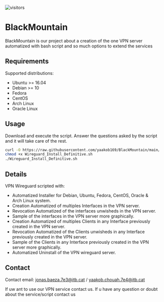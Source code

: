 ![visitors](https://visitor-badge.glitch.me/badge?page_id=yaakob169.BlackMountain)
# BlackMountain

BlackMountain is our project about a creation of the one VPN server automatized with bash script and so much options to extend the services

## Requirements

Supported distributions:

- Ubuntu >= 16.04
- Debian >= 10
- Fedora
- CentOS
- Arch Linux
- Oracle Linux

## Usage

Download and execute the script. Answer the questions asked by the script and it will take care of the rest.

```bash
curl -O https://raw.githubusercontent.com/yaakob169/BlackMountain/main/Wireguard_Install_Definitive.sh
chmod +x Wireguard_Install_Definitive.sh
./Wireguard_Install_Definitive.sh
```
## Details

VPN Wireguard scripted with:
- Automatized Installer for Debian, Ubuntu, Fedora, CentOS, Oracle & Arch Linux system.
- Creation Automatized of multiples Interfaces in the VPN server.
- Revocation Automatized of the interfaces unwisheds in the VPN server.
- Sample of the interfaces in the VPN server more graphically.
- Creation Automatized of multiples Clients in any Interface previously created in the VPN server.
- Revocation Automatized of the Clients unwisheds in any Interface previously created in the VPN server.
- Sample of the Clients in any Interface previously created in the VPN server more graphically.
- Automatized Uninstall of the VPN wireguard server.


## Contact
Contact email: jonas.baeza.7e3@itb.cat / yaakob.chouah.7e4@itb.cat

If uw ant to use our VPN service contact us.
If u have any question or doubt about the service/script contact us
